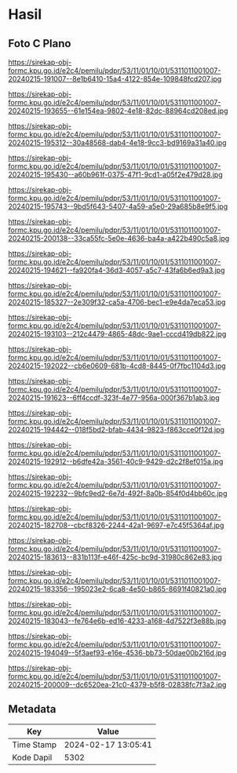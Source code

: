 # Hasil

## Foto C Plano

https://sirekap-obj-formc.kpu.go.id/e2c4/pemilu/pdpr/53/11/01/10/01/5311011001007-20240215-191007--8e1b6410-15a4-4122-854e-109848fcd207.jpg

https://sirekap-obj-formc.kpu.go.id/e2c4/pemilu/pdpr/53/11/01/10/01/5311011001007-20240215-193655--61e154ea-9802-4e18-82dc-88964cd208ed.jpg

https://sirekap-obj-formc.kpu.go.id/e2c4/pemilu/pdpr/53/11/01/10/01/5311011001007-20240215-195312--30a48568-dab4-4e18-9cc3-bd9169a31a40.jpg

https://sirekap-obj-formc.kpu.go.id/e2c4/pemilu/pdpr/53/11/01/10/01/5311011001007-20240215-195430--a60b961f-0375-47f1-9cd1-a05f2e479d28.jpg

https://sirekap-obj-formc.kpu.go.id/e2c4/pemilu/pdpr/53/11/01/10/01/5311011001007-20240215-195743--9bd5f643-5407-4a59-a5e0-29a685b8e9f5.jpg

https://sirekap-obj-formc.kpu.go.id/e2c4/pemilu/pdpr/53/11/01/10/01/5311011001007-20240215-200138--33ca55fc-5e0e-4636-ba4a-a422b490c5a8.jpg

https://sirekap-obj-formc.kpu.go.id/e2c4/pemilu/pdpr/53/11/01/10/01/5311011001007-20240215-194621--fa920fa4-36d3-4057-a5c7-43fa6b6ed9a3.jpg

https://sirekap-obj-formc.kpu.go.id/e2c4/pemilu/pdpr/53/11/01/10/01/5311011001007-20240215-185327--2e309f32-ca5a-4706-bec1-e9e4da7eca53.jpg

https://sirekap-obj-formc.kpu.go.id/e2c4/pemilu/pdpr/53/11/01/10/01/5311011001007-20240215-193103--212c4479-4865-48dc-9ae1-cccd419db822.jpg

https://sirekap-obj-formc.kpu.go.id/e2c4/pemilu/pdpr/53/11/01/10/01/5311011001007-20240215-192022--cb6e0609-681b-4cd8-8445-0f7fbc1104d3.jpg

https://sirekap-obj-formc.kpu.go.id/e2c4/pemilu/pdpr/53/11/01/10/01/5311011001007-20240215-191623--6ff4ccdf-323f-4e77-956a-000f367b1ab3.jpg

https://sirekap-obj-formc.kpu.go.id/e2c4/pemilu/pdpr/53/11/01/10/01/5311011001007-20240215-194442--018f5bd2-bfab-4434-9823-f863cce0f12d.jpg

https://sirekap-obj-formc.kpu.go.id/e2c4/pemilu/pdpr/53/11/01/10/01/5311011001007-20240215-192912--b6dfe42a-3561-40c9-9429-d2c2f8ef015a.jpg

https://sirekap-obj-formc.kpu.go.id/e2c4/pemilu/pdpr/53/11/01/10/01/5311011001007-20240215-192232--9bfc9ed2-6e7d-492f-8a0b-854f0d4bb60c.jpg

https://sirekap-obj-formc.kpu.go.id/e2c4/pemilu/pdpr/53/11/01/10/01/5311011001007-20240215-182708--cbcf8326-2244-42a1-9697-e7c45f5364af.jpg

https://sirekap-obj-formc.kpu.go.id/e2c4/pemilu/pdpr/53/11/01/10/01/5311011001007-20240215-183613--831b113f-e46f-425c-bc9d-31980c862e83.jpg

https://sirekap-obj-formc.kpu.go.id/e2c4/pemilu/pdpr/53/11/01/10/01/5311011001007-20240215-183356--195023e2-6ca8-4e50-b865-8691f40821a0.jpg

https://sirekap-obj-formc.kpu.go.id/e2c4/pemilu/pdpr/53/11/01/10/01/5311011001007-20240215-183043--fe764e6b-ed16-4233-a168-4d7522f3e88b.jpg

https://sirekap-obj-formc.kpu.go.id/e2c4/pemilu/pdpr/53/11/01/10/01/5311011001007-20240215-194049--5f3aef93-e16e-4536-bb73-50dae00b216d.jpg

https://sirekap-obj-formc.kpu.go.id/e2c4/pemilu/pdpr/53/11/01/10/01/5311011001007-20240215-200009--dc6520ea-21c0-4379-b5f8-02838fc7f3a2.jpg


## Metadata

| Key        | Value               |
| ---------- | ------------------- |
| Time Stamp | 2024-02-17 13:05:41 |
| Kode Dapil | 5302                |



